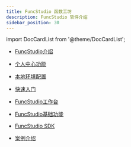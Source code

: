 ```yaml
---
title: FuncStudio 函数工坊
description: FuncStudio 软件介绍
sidebar_position: 30
---
```


import DocCardList from '@theme/DocCardList';

<DocCardList />

* [FuncStudio介绍](intro.md)

* [个人中心功能](usercenter.md)

* [本地环境配置](envir.md)

* [快速入门](guide.md)

* [FuncStudio工作台](workbench.md)

* [FuncStudio基础功能](basic.md)

* [FuncStudio SDK](funcStudio-sdk.md)

* [案例介绍](case.md)